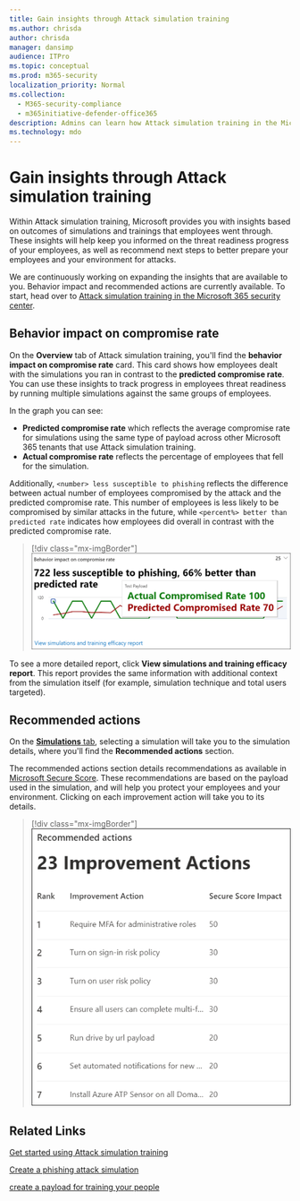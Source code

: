 ```yaml
---
title: Gain insights through Attack simulation training
ms.author: chrisda
author: chrisda
manager: dansimp
audience: ITPro
ms.topic: conceptual
ms.prod: m365-security
localization_priority: Normal
ms.collection: 
  - M365-security-compliance
  - m365initiative-defender-office365
description: Admins can learn how Attack simulation training in the Microsoft 365 security center affects employees and can gain insights from simulation and training outcomes.
ms.technology: mdo
---
```


# Gain insights through Attack simulation training

Within Attack simulation training, Microsoft provides you with insights based on outcomes of simulations and trainings that employees went through. These insights will help keep you informed on the threat readiness progress of your employees, as well as recommend next steps to better prepare your employees and your environment for attacks.

We are continuously working on expanding the insights that are available to you. Behavior impact and recommended actions are currently available. To start, head over to [Attack simulation training in the Microsoft 365 security center](https://security.microsoft.com/attacksimulator?viewid=overview).

## Behavior impact on compromise rate

On the **Overview** tab of Attack simulation training, you'll find the **behavior impact on compromise rate** card. This card shows how employees dealt with the simulations you ran in contrast to the **predicted compromise rate**. You can use these insights to track progress in employees threat readiness by running multiple simulations against the same groups of employees.

In the graph you can see:

- **Predicted compromise rate** which reflects the average compromise rate for simulations using the same type of payload across other Microsoft 365 tenants that use Attack simulation training.
- **Actual compromise rate** reflects the percentage of employees that fell for the simulation.

Additionally, `<number> less susceptible to phishing` reflects the difference between actual number of employees compromised by the attack and the predicted compromise rate. This number of employees is less likely to be compromised by similar attacks in the future, while `<percent%> better than predicted rate` indicates how employees did overall in contrast with the predicted compromise rate.

> [!div class="mx-imgBorder"]
> ![Behavior impact card on Attack simulation training overview](../../media/attack-sim-preview-behavior-impact-card.png)

To see a more detailed report, click **View simulations and training efficacy report**. This report provides the same information with additional context from the simulation itself (for example, simulation technique and total users targeted).

## Recommended actions

On the [**Simulations** tab](https://security.microsoft.com/attacksimulator?viewid=simulations), selecting a simulation will take you to the simulation details, where you'll find the **Recommended actions** section.

The recommended actions section details recommendations as available in [Microsoft Secure Score](../defender/microsoft-secure-score.md). These recommendations are based on the payload used in the simulation, and will help you protect your employees and your environment. Clicking on each improvement action will take you to its details.

> [!div class="mx-imgBorder"]
> ![Recommendation actions section on Attack simulation training](../../media/attack-sim-preview-recommended-actions.png)

## Related Links

[Get started using Attack simulation training](attack-simulation-training-get-started.md)

[Create a phishing attack simulation](attack-simulation-training.md)

[create a payload for training your people](attack-simulation-training-payloads.md)

